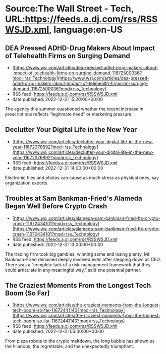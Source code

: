 # Source:The Wall Street - Tech, URL:https://feeds.a.dj.com/rss/RSSWSJD.xml, language:en-US

## DEA Pressed ADHD-Drug Makers About Impact of Telehealth Firms on Surging Demand
 - [https://www.wsj.com/articles/dea-pressed-adhd-drug-makers-about-impact-of-telehealth-firms-on-surging-demand-11672500036?mod=rss_Technology](https://www.wsj.com/articles/dea-pressed-adhd-drug-makers-about-impact-of-telehealth-firms-on-surging-demand-11672500036?mod=rss_Technology)
 - RSS feed: https://feeds.a.dj.com/rss/RSSWSJD.xml
 - date published: 2022-12-31 15:20:00+00:00

The agency this summer questioned whether the recent increase in prescriptions reflects “legitimate need” or marketing pressure.

## Declutter Your Digital Life in the New Year
 - [https://www.wsj.com/articles/declutter-your-digital-life-in-the-new-year-11672376892?mod=rss_Technology](https://www.wsj.com/articles/declutter-your-digital-life-in-the-new-year-11672376892?mod=rss_Technology)
 - RSS feed: https://feeds.a.dj.com/rss/RSSWSJD.xml
 - date published: 2022-12-31 14:00:00+00:00

Electronic files and photos can cause as much stress as physical ones, say organization experts.

## Troubles at Sam Bankman-Fried's Alameda Began Well Before Crypto Crash
 - [https://www.wsj.com/articles/alameda-sam-bankman-fried-ftx-crypto-crash-11672434101?mod=rss_Technology](https://www.wsj.com/articles/alameda-sam-bankman-fried-ftx-crypto-crash-11672434101?mod=rss_Technology)
 - RSS feed: https://feeds.a.dj.com/rss/RSSWSJD.xml
 - date published: 2022-12-31 13:00:00+00:00

The trading firm took big gambles, winning some and losing plenty. Mr. Bankman-Fried remained deeply involved even after stepping down as CEO. There was a “complete lack of a risk-management framework that they could articulate in any meaningful way,” said one potential partner.

## The Craziest Moments From the Longest Tech Boom (So Far)
 - [https://www.wsj.com/articles/the-craziest-moments-from-the-longest-tech-boom-so-far-11672441140?mod=rss_Technology](https://www.wsj.com/articles/the-craziest-moments-from-the-longest-tech-boom-so-far-11672441140?mod=rss_Technology)
 - RSS feed: https://feeds.a.dj.com/rss/RSSWSJD.xml
 - date published: 2022-12-31 05:00:00+00:00

From pizza robots to the crypto meltdown, the long bubble has shown us the hilarious, the regrettable, and the unexpectedly triumphant.

